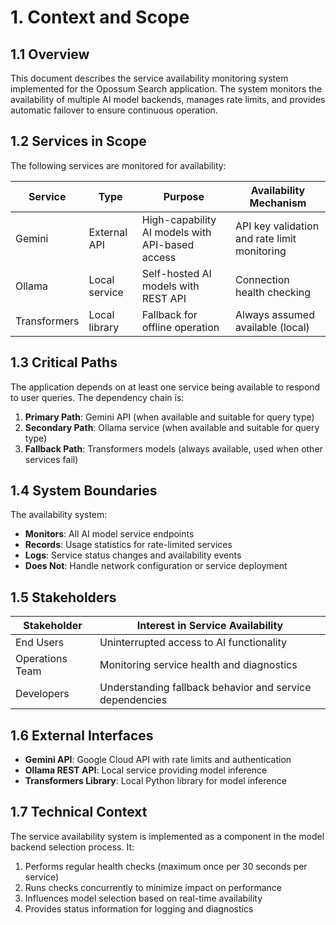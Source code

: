 # 1. Context and Scope

## 1.1 Overview

This document describes the service availability monitoring system implemented for the Opossum Search application. The
system monitors the availability of multiple AI model backends, manages rate limits, and provides automatic failover to
ensure continuous operation.

## 1.2 Services in Scope

The following services are monitored for availability:

| Service      | Type          | Purpose                                         | Availability Mechanism                       |
|--------------|---------------|-------------------------------------------------|----------------------------------------------|
| Gemini       | External API  | High-capability AI models with API-based access | API key validation and rate limit monitoring |
| Ollama       | Local service | Self-hosted AI models with REST API             | Connection health checking                   |
| Transformers | Local library | Fallback for offline operation                  | Always assumed available (local)             |

## 1.3 Critical Paths

The application depends on at least one service being available to respond to user queries. The dependency chain is:

1. **Primary Path**: Gemini API (when available and suitable for query type)
2. **Secondary Path**: Ollama service (when available and suitable for query type)
3. **Fallback Path**: Transformers models (always available, used when other services fail)

## 1.4 System Boundaries

The availability system:

- **Monitors**: All AI model service endpoints
- **Records**: Usage statistics for rate-limited services
- **Logs**: Service status changes and availability events
- **Does Not**: Handle network configuration or service deployment

## 1.5 Stakeholders

| Stakeholder     | Interest in Service Availability                         |
|-----------------|----------------------------------------------------------|
| End Users       | Uninterrupted access to AI functionality                 |
| Operations Team | Monitoring service health and diagnostics                |
| Developers      | Understanding fallback behavior and service dependencies |

## 1.6 External Interfaces

- **Gemini API**: Google Cloud API with rate limits and authentication
- **Ollama REST API**: Local service providing model inference
- **Transformers Library**: Local Python library for model inference

## 1.7 Technical Context

The service availability system is implemented as a component in the model backend selection process. It:

1. Performs regular health checks (maximum once per 30 seconds per service)
2. Runs checks concurrently to minimize impact on performance
3. Influences model selection based on real-time availability
4. Provides status information for logging and diagnostics